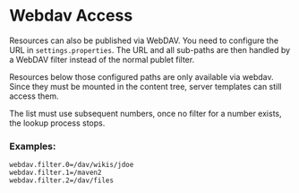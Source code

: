 # Webdav Access

Resources can also be published via WebDAV. You need to configure the URL in
`settings.properties`. The URL and all sub-paths are then handled by a WebDAV
filter instead of the normal publet filter.

Resources below those configured paths are only available via webdav. Since
they must be mounted in the content tree, server templates can still access
them.

The list must use subsequent numbers, once no filter for a number exists, the
lookup process stops.

### Examples:

    webdav.filter.0=/dav/wikis/jdoe
    webdav.filter.1=/maven2
    webdav.filter.2=/dav/files